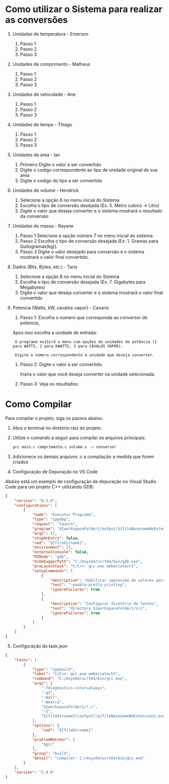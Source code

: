 # Como utilizar o Sistema para realizar as conversões

1. Unidades de temperatura - Emerson
   1. Passo 1
   1. Passo 2
   1. Passo 3
1. Unidades de comprimento - Matheus
   1. Passo 1
   1. Passo 2
   1. Passo 3
1. Unidades de velocidade - Ane
   1. Passo 1
   1. Passo 2
   1. Passo 3
1. Unidades de tempo - Thiago
   1. Passo 1
   1. Passo 2
   1. Passo 3
1. Unidades de area - Ian
   1. Primeiro Digite o valor a ser convertido
   1. Digite o codigo correspondente ao tipo de unidade original de sua area
   1. Digite o codigo do tipo a ser convertido
1. Unidades de volume - Hendrick
   1. Selecione a opção 6 no menu inicial do Sistema
   1. Escolha o tipo de conversão desejada (Ex. 5. Metro cubico -> Litro)
   1. Digite o valor que deseja converter e o sistema mostrará o resultado da conversão
1. Unidades de massa - Rayane
   1. Passo 1
      Selecione a opção número 7 no menu inicial do sistema.
   1. Passo 2
      Escolha o tipo de conversão desejada (Ex: 1. Gramas para Quilogramas(kg)).
   1. Passo 3
      Digite o valor desejado para conversão e o sistema mostrará o valor final convertido.
1. Dados (Bits, Bytes, etc.) - Taris
   1. Selecione a opção 8 no menu inicial do Sistema
   1. Escolha o tipo de conversão desejada (Ex. 7. Gigabytes para Megabytes)
   1. Digite o valor que deseja converter e o sistema mostrará o valor final convertido
1. Potencia (Watts, kW, cavalos-vapor) - Canario
   1. Passo 1:
   Escolha o numero que corresponda ao conversor de potencia,

   Apos isso escolha a unidade de entrada:

        O programa exibirá o menu com opções de unidades de potência (1 para WATTS, 2 para KWATTS, 3 para CAVALOS VAPOR).

        Digite o número correspondente à unidade que deseja converter.

    1. Passo 2: 
    Digite o valor a ser convertido:

        Insira o valor que você deseja converter na unidade selecionada.
    1. Passo 3:
    Veja os resultados:

# Como Compilar

Para compilar o projeto, siga os passos abaixo:

1. Abra o terminal no diretório raiz do projeto.
2. Utilize o comando a seguir para compilar os arquivos principais:

   ```bash
   gcc main.c comprimento.c volume.c -o conversor
   ```

3. Adicionece os demais arquivos .c a compilação a medida que forem criados

4. Configuração de Depuração no VS Code

Abaixo está um exemplo de configuração de depuração no Visual Studio Code para um projeto C++ utilizando GDB:

```json
{
    "version": "0.2.0",
    "configurations": [
        {
            "name": "Executar Programa",
            "type": "cppdbg",
            "request": "launch",
            "program": "${workspaceFolder}/output/${fileBasenameNoExtension}.exe",
            "args": [],
            "stopAtEntry": false,
            "cwd": "${fileDirname}",
            "environment": [],
            "externalConsole": false,
            "MIMode": "gdb",
            "miDebuggerPath": "C:/msys64/ucrt64/bin/gdb.exe",
            "preLaunchTask": "C/C++: gcc.exe embarcatech1",
            "setupCommands": [
                {
                    "description": "Habilitar impressão de valores para gdb",
                    "text": "-enable-pretty-printing",
                    "ignoreFailures": true
                },
                {
                    "description": "Configurar diretório de fontes",
                    "text": "directory ${workspaceFolder}/src",
                    "ignoreFailures": true
                }
            ]
        }
    ]
}
```

5. Configuração do task.json

```json
{
    "tasks": [
        {
            "type": "cppbuild",
            "label": "C/C++: gcc.exe embarcatech1",
            "command": "C:/msys64/ucrt64/bin/gcc.exe",
            "args": [
                "-fdiagnostics-color=always",
                "-g3",
                "-Wall",
                "-Wextra",
                "${workspaceFolder}/*.c",
                "-o",
                "${fileDirname}\\output\\${fileBasenameNoExtension}.exe"
            ],
            "options": {
                "cwd": "${fileDirname}"
            },
            "problemMatcher": [
                "$gcc"
            ],
            "group": "build",
            "detail": "compiler: C:/msys64/ucrt64/bin/gcc.exe"
        }
    ],
    "version": "2.0.0"
}
```

